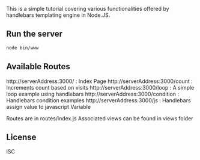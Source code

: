 This is a simple tutorial covering various functionalities offered by handlebars templating engine in Node.JS.

<a name="start"></a>
## Run the server

```sh
node bin/www
```

<a name="routes"></a>
## Available Routes
http://serverAddress:3000/ : Index Page
http://serverAddress:3000/count : Increments count based on visits
http://serverAddress:3000/loop : A simple loop example using handlebars
http://serverAddress:3000/condition : Handlebars condition examples
http://serverAddress:3000/js : Handlebars assign value to javascript Variable

Routes are in routes/index.js
Associated views can be found in views folder


<a name="license"></a>
## License

ISC
